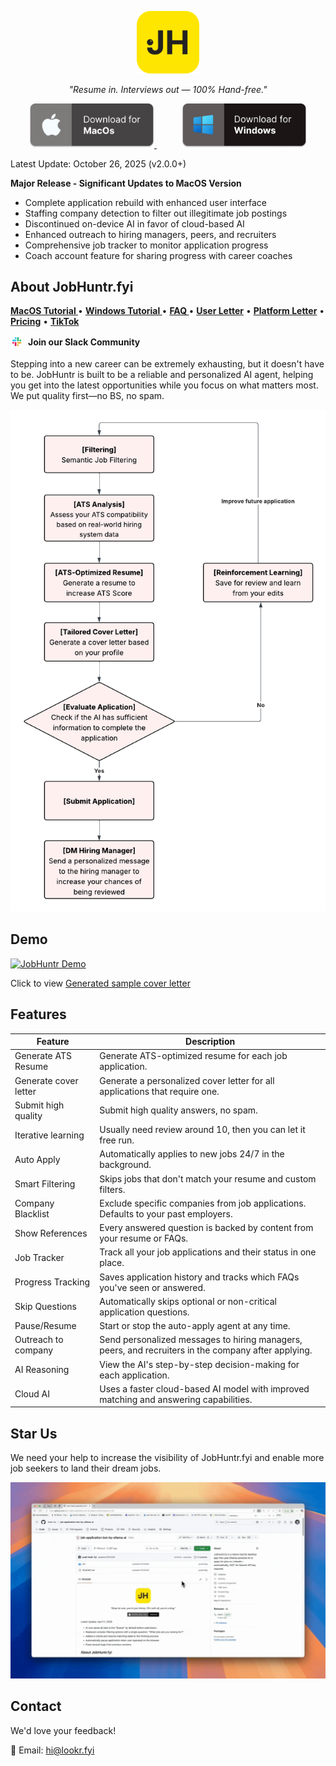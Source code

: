 <p align="center">
<img src="src/logo-large.png" alt="JobHuntr Logo" width="100">
</p>

<p align="center">
<i>"Resume in. Interviews out — 100% Hand-free."</i>
</p>

<!-- add spacing between the two images -->
<p align="center">
  <a href="https://github.com/lookr-fyi/job-application-bot-by-ollama-ai/releases/latest/download/JobHuntr-arm64.dmg" style="margin-right: 20px;">
    <img src="src/mac_download.png" alt="Download for macOS" width="200">
  </a>
  <a href="https://github.com/lookr-fyi/job-application-bot-by-ollama-ai/releases/latest/download/JobHuntr-x64.exe" style="margin-left: 20px;">
    <img src="src/windows_download.png" alt="Download for Windows" width="200">
  </a>
</p>

Latest Update: October 26, 2025 (v2.0.0+)

**Major Release - Significant Updates to MacOS Version**

- Complete application rebuild with enhanced user interface
- Staffing company detection to filter out illegitimate job postings
- Discontinued on-device AI in favor of cloud-based AI
- Enhanced outreach to hiring managers, peers, and recruiters
- Comprehensive job tracker to monitor application progress
- Coach account feature for sharing progress with career coaches

## About JobHuntr.fyi

<p align="left">
  <a href="./MAC_SETUP.md"><strong> MacOS Tutorial </strong></a> •
  <a href="./WIN_SETUP.md"><strong> Windows Tutorial </strong></a> •
  <a href="./FAQ.md"><strong> FAQ </strong></a> •
  <a href="./USER_LETTER.md"><strong>User Letter</strong></a> •
  <a href="./PLATFORM_LETTER.md"><strong>Platform Letter</strong></a> •
  <a href="./PRICING.md"><strong>Pricing</strong></a> •
  <a href="https://www.tiktok.com/@yuqili657"><strong>TikTok</strong></a>
</p>

<!-- slack channel with logo from src/slack.png -->
<p align="left">
  <a href="https://join.slack.com/t/jobhuntrfyi/shared_invite/zt-37b16bo2f-aYwEadlFMHPHYAycDgCERA" style="text-decoration: none; display: inline-flex; align-items: center; gap: 8px;">
    <img src="src/slack-logo.png" alt="Join our Slack Community" width="20" style="vertical-align: middle;">
    <strong>Join our Slack Community</strong>
  </a>
</p>


Stepping into a new career can be extremely exhausting, but it doesn't have to be. JobHuntr is built to be a reliable and personalized AI agent, helping you get into the latest opportunities while you focus on what matters most. We put quality first—no BS, no spam.

![JobHuntr Flowchart](src/flow_chart.png)

## Demo

[![JobHuntr Demo](src/demo.gif)](https://youtu.be/dy_wrzVKwPw)

<!-- sample cover letter -->

Click to view [Generated sample cover letter](src/sample_cover_letter.pdf)

## Features

| Feature               | Description                                                                        |
| ------------------------ | ------------------------------------------------------------------------------------- |
| Generate ATS Resume   | Generate ATS-optimized resume for each job application.                               |
| Generate cover letter | Generate a personalized cover letter for all applications that require one.           |
| Submit high quality   | Submit high quality answers, no spam.                                                 |
| Iterative learning    | Usually need review around 10, then you can let it free run.                          |
| Auto Apply            | Automatically applies to new jobs 24/7 in the background.                             |
| Smart Filtering       | Skips jobs that don't match your resume and custom filters.                           |
| Company Blacklist     | Exclude specific companies from job applications. Defaults to your past employers.    |
| Show References       | Every answered question is backed by content from your resume or FAQs.                |
| Job Tracker     | Track all your job applications and their status in one place.              |
| Progress Tracking     | Saves application history and tracks which FAQs you've seen or answered.              |
| Skip Questions        | Automatically skips optional or non-critical application questions.                   |
| Pause/Resume          | Start or stop the auto-apply agent at any time.                                       |
| Outreach to company     | Send personalized messages to hiring managers, peers, and recruiters in the company after applying.                           |
| AI Reasoning          | View the AI's step-by-step decision-making for each application.                      |
| Cloud AI              | Uses a faster cloud-based AI model with improved matching and answering capabilities. |

## Star Us

We need your help to increase the visibility of JobHuntr.fyi and enable more job seekers to land their dream jobs.

![star_repo](src/star_repo.gif)

## Contact

We'd love your feedback!

📧 Email: hi@lookr.fyi
